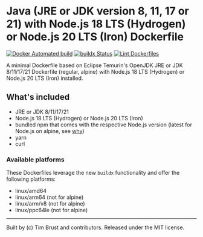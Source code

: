 # Java (JRE or JDK version 8, 11, 17 or 21) with Node.js 18 LTS (Hydrogen) or Node.js 20 LTS (Iron) Dockerfile

[![Docker Automated build](https://img.shields.io/docker/automated/timbru31/java-node.svg)](https://hub.docker.com/r/timbru31/java-node/)
[![buildx Status](https://github.com/timbru31/docker-java-node/workflows/buildx/badge.svg)](https://github.com/timbru31/docker-java-node/actions?query=workflow%3Abuildx)
[![Lint Dockerfiles](https://github.com/timbru31/docker-java-node/workflows/Lint%20Dockerfiles/badge.svg)](https://github.com/timbru31/docker-java-node/actions?query=workflow%3A%22Lint+Dockerfiles%22)

A minimal Dockerfile based on Eclipse Temurin's OpenJDK JRE or JDK 8/11/17/21 Dockerfile (regular, alpine) with Node.js 18 LTS (Hydrogen) or Node.js 20 LTS (Iron) installed.

## What's included

- JRE or JDK 8/11/17/21
- Node.js 18 LTS (Hydrogen) or Node.js 20 LTS (Iron)
- bundled npm that comes with the respective Node.js version (latest for Node.js on alpine, see [why](https://gitlab.alpinelinux.org/alpine/aports/-/commit/25b10bd1a93e12a7e49fee38b0a229281ae49fb7))
- yarn
- curl

### Available platforms

These Dockerfiles leverage the new `buildx` functionality and offer the following platforms:

- linux/amd64
- linux/arm64 (not for alpine)
- linux/arm/v8 (not for alpine)
- linux/ppc64le (not for alpine)

---

Built by (c) Tim Brust and contributors. Released under the MIT license.
